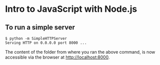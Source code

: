 # Intro to JavaScript with Node.js

## To run a simple server

```
$ python -m SimpleHTTPServer
Serving HTTP on 0.0.0.0 port 8000 ...
```

The content of the folder from where you ran the above
command, is now accessible via the browser at
[http://localhost:8000](http://localhost:8000).
